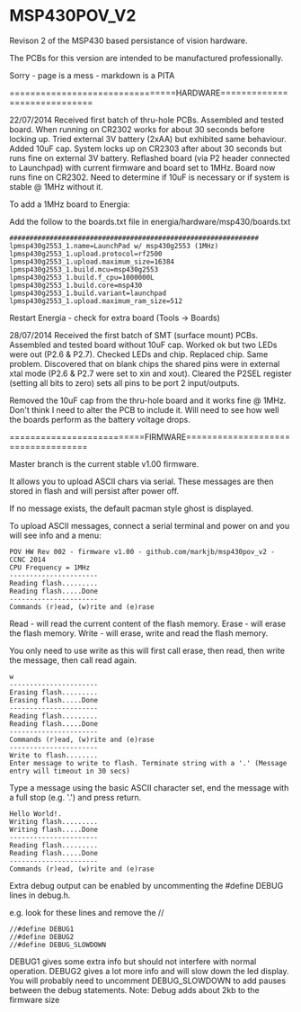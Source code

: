 MSP430POV_V2
============

Revison 2 of the MSP430 based persistance of vision hardware.

The PCBs for this version are intended to be manufactured professionally.

Sorry - page is a mess - markdown is a PITA

================================HARDWARE=============================

22/07/2014 Received first batch of thru-hole PCBs. Assembled and tested board. When running on CR2302 works for about 30 seconds before locking up. Tried external 3V battery (2xAA) but exhibited same behaviour. Added 10uF cap. System locks up on CR2303 after about 30 seconds but runs fine on external 3V battery. Reflashed board (via P2 header connected to Launchpad) with current firmware and board set to 1MHz. Board now runs fine on CR2302. Need to determine if 10uF is necessary or if system is stable @ 1MHz without it.

To add a 1MHz board to Energia:

Add the follow to the boards.txt file in energia/hardware/msp430/boards.txt
```
##############################################################
lpmsp430g2553_1.name=LaunchPad w/ msp430g2553 (1MHz)
lpmsp430g2553_1.upload.protocol=rf2500
lpmsp430g2553_1.upload.maximum_size=16384
lpmsp430g2553_1.build.mcu=msp430g2553
lpmsp430g2553_1.build.f_cpu=1000000L
lpmsp430g2553_1.build.core=msp430
lpmsp430g2553_1.build.variant=launchpad
lpmsp430g2553_1.upload.maximum_ram_size=512
```
Restart Energia - check for extra board (Tools -> Boards)

28/07/2014 Received the first batch of SMT (surface mount) PCBs. Assembled and tested board without 10uF cap. Worked ok but two LEDs were out (P2.6 & P2.7). Checked LEDs and chip. Replaced chip. Same problem. Discovered that on blank chips the shared pins were in external xtal mode (P2.6 & P2.7 were set to xin and xout). Cleared the P2SEL register (setting all bits to zero) sets all pins to be port 2 input/outputs. 

Removed the 10uF cap from the thru-hole board and it works fine @ 1MHz. Don't think I need to alter the PCB to include it. Will need to see how well the boards perform as the battery voltage drops.

==========================FIRMWARE===================================

Master branch is the current stable v1.00 firmware.

It allows you to upload ASCII chars via serial. These messages are then stored in flash and will persist after power off.

If no message exists, the default pacman style ghost is displayed.

To upload ASCII messages, connect a serial terminal and power on and you will see info and a menu:
```
POV HW Rev 002 - firmware v1.00 - github.com/markjb/msp430pov_v2 - CCNC 2014
CPU Frequency = 1MHz
----------------------
Reading flash.........
Reading flash.....Done
----------------------
Commands (r)ead, (w)rite and (e)rase
```
Read  - will read the current content of the flash memory.
Erase - will erase the flash memory.
Write - will erase, write and read the flash memory.

You only need to use write as this will first call erase, then read, then write the message, then call read again.
```
w
----------------------
Erasing flash.........
Erasing flash.....Done
----------------------
Reading flash.........
Reading flash.....Done
----------------------
Commands (r)ead, (w)rite and (e)rase
----------------------
Write to flash........
Enter message to write to flash. Terminate string with a '.' (Message entry will timeout in 30 secs)
```
Type a message using the basic ASCII character set, end the message with a full stop (e.g. '.') and press return.
```
Hello World!.
Writing flash.........
Writing flash.....Done
----------------------
Reading flash.........
Reading flash.....Done
----------------------
Commands (r)ead, (w)rite and (e)rase
```
Extra debug output can be enabled by uncommenting the #define DEBUG lines in debug.h.

e.g. look for these lines and remove the //
```
//#define DEBUG1
//#define DEBUG2
//#define DEBUG_SLOWDOWN
```
DEBUG1 gives some extra info but should not interfere with normal operation.
DEBUG2 gives a lot more info and will slow down the led display. 
You will probably need to uncomment DEBUG_SLOWDOWN to add pauses between the debug statements.
Note: Debug adds about 2kb to the firmware size
